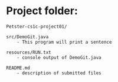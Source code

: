 # Project folder:
    Petster-cs1c-project01/

    src/DemoGit.java
        - This program will print a sentence
    
    resources/RUN.txt
        - console output of DemoGit.java

    README.md
        - description of submitted files